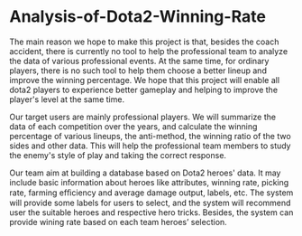 # Analysis-of-Dota2-Winning-Rate

The main reason we hope to make this project is that, besides the coach accident, there is currently no tool to help the professional team to analyze the data of various professional events. At the same time, for ordinary players, there is no such tool to help them choose a better lineup and improve the winning percentage. We hope that this project will enable all dota2 players to experience better gameplay and helping to improve the player's level at the same time. 

Our target users are mainly professional players. We will summarize the data of each competition over the years, and calculate the winning percentage of various lineups, the anti-method, the winning ratio of the two sides and other data. This will help the professional team members to study the enemy's style of play and taking the correct response.

Our team aim at building a database based on Dota2 heroes' data. It may include basic information about heroes like attributes, winning rate, picking rate, farming efﬁciency and average damage output, labels, etc. The system will provide some labels for users to select, and the system will recommend user the suitable heroes and respective hero tricks. Besides, the system can provide wining rate based on each team heroes’ selection.
